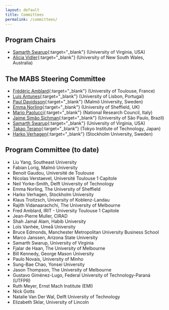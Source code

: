 ```yaml
---
layout: default
title: Committees
permalink: /committees/
---
```


## Program Chairs
* [Samarth Swarup](https://sites.google.com/view/samarthswarup){:target="_blank"} (University of Virginia, USA)
* [Alicia Vidler](){:target="_blank"} (University of New South Wales, Australia)

## The MABS Steering Committee

* [Frédéric Amblard](http://simsoc.free.fr/){:target="_blank"} (University of Toulouse, France)
* [Luis Antunes](http://www.di.fc.ul.pt/~xarax/){:target="_blank"} (University of Lisbon, Portugal)
* [Paul Davidsson](https://mau.se/en/persons/paul.davidsson/){:target="_blank"} (Malmö University, Sweden)
* [Emma Norling](https://www.sheffield.ac.uk/dcs/people/academic/emma-norling){:target="_blank"} (University of Sheffield, UK)
* [Mario Paolucci](http://www.istc.cnr.it/people/mario-paolucci){:target="_blank"} (National Research Council, Italy)
* [Jaime Simão Sichman](http://www.pcs.usp.br/~jaime/){:target="_blank"} (University of São Paulo, Brazil)
* [Samarth Swarup](https://sites.google.com/view/samarthswarup){:target="_blank"} (University of Virginia, USA)
* [Takao Terano](http://www.trn.dis.titech.ac.jp/GEAR/index.html){:target="_blank"} (Tokyo Institute of Technology, Japan)
* [Harko Verhagen](https://www.su.se/english/profiles/verhagen-1.183172){:target="_blank"} (Stockholm University, Sweden)

## Program Committee (to date)

* Liu	Yang,	Southeast University
* Fabian	Lorig,	Malmö University
* Benoit	Gaudou,	Université de Toulouse
* Nicolas	Verstaevel,	Université Toulouse 1 Capitole
* Neil	Yorke-Smith,	Delft University of Technology
* Emma	Norling,	The University of Sheffield
* Harko	Verhagen,	Stockholm University
* Klaus	Troitzsch,	University of Koblenz-Landau
* Rajith	Vidanaarachchi,	The University of Melbourne
* Fred	Amblard,	IRIT - University Toulouse 1 Capitole
* Jean-Pierre	Muller,	CIRAD
* Shah Jamal Alam,	Habib University
* Loïs	Vanhée,	Umeå University
* Bruce	Edmonds,	Manchester Metropolitan University Business School
* Marco	Janssen,	Arizona State University
* Samarth	Swarup,	University of Virginia
* Fjalar	de Haan, The University of Melbourne
* Bill	Kennedy,	George Mason University
* Paulo	Novais,	University of Minho
* Sung-Bae Chao, Yonsei University
* Jason Thompson, The University of Melbourne
* Gustavo	Giménez-Lugo, Federal University of Technology-Paraná (UTFPR)
* Ruth Meyer, Ernst Mach Institute (EMI)
* Nick Gotts
* Natalie Van Der Wal, Delft University of Technology
* Elizabeth	Sklar, University of Lincoln


